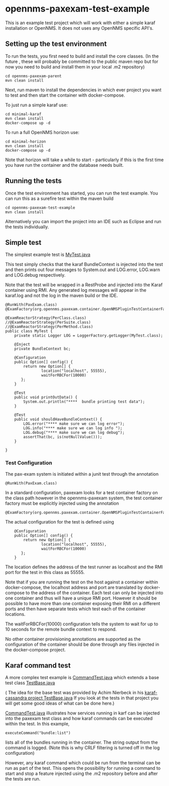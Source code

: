 # opennms-paxexam-test-example

This is an example test project which will work with either a simple karaf installation or OpenNMS. 
It does not uses any OpenNMS specific API's.

## Setting up the test environment

To run the tests, you first need to build and install the core classes. 
(In the future , these will probably be committed to the public maven repo but for now you need to build and install them in your local .m2 repository)

```
cd opennms-paxexam-parent
mvn clean install
```
Next, run maven to install the dependencies in which ever project you want to test and then start the container with docker-compose.

To just run a simple karaf use:

```
cd minimal-karaf
mvn clean install
docker-compose up -d
```

To run a full OpenNMS horizon use:

```
cd minimal-horizon
mvn clean install
docker-compose up -d
```
Note that horizon will take a while to start - particularly if this is the first time you have run the container and the database needs built. 


## Running the tests

Once the test environment has started, you can run the test example.
You can run this as a surefire test within the maven build

```
cd opennms-paxexam-test-example
mvn clean install
```

Alternatively you can import the project into an IDE such as Eclipse and run the tests individually.

## Simple test

The simplest example test is [MyTest.java](../opennms-paxexam-test-example/src/test/java/org/opennms/integration/example/paxexamtest/simple/MyTest.java)

This test simply checks that the karaf BundleContext is injected into the test and then prints out four messages to System.out and LOG.error, LOG.warn and LOG.debug respectively. 

Note that the test will be wrapped in a RestProbe and injected into the Karaf container using RMI. 
Any generated log messages will appear in the karaf.log and not the log in the maven build or the IDE.

```
@RunWith(PaxExam.class)
@ExamFactory(org.opennms.paxexam.container.OpenNMSPluginTestContainerFactory.class)

@ExamReactorStrategy(PerClass.class)
//@ExamReactorStrategy(PerSuite.class)
//@ExamReactorStrategy(PerMethod.class)
public class MyTest {
    private static Logger LOG = LoggerFactory.getLogger(MyTest.class);

    @Inject
    private BundleContext bc;
    
    @Configuration
    public Option[] config() {
        return new Option[] {
                location("localhost", 55555),
                waitForRBCFor(10000)
       };
    }

    @Test
    public void printOutData() {
        System.out.println("****  bundle printing test data");
    }
    
    @Test
    public void shouldHaveBundleContext() {
        LOG.error("**** make sure we can log error");
        LOG.info("**** make sure we can log info ");
        LOG.debug("**** make sure we can log debug");
        assertThat(bc, is(notNullValue()));
    }

}
```
### Test Configuration

The pax-exam system is initiated within a junit test through the annotation 

```
@RunWith(PaxExam.class)
```

In a standard configuration, paxexam looks for a test container factory on the class path however in the opennms-paxexam system, the test container factory must be explicitly injected using the annotation 

```
@ExamFactory(org.opennms.paxexam.container.OpenNMSPluginTestContainerFactory.class), 
```

The actual configuration for the test is defined using

```
    @Configuration
    public Option[] config() {
        return new Option[] {
                location("localhost", 55555),
                waitForRBCFor(10000)
       };
    }

```

The location defines the address of the test runner as localhost and the RMI port for the test in this class as 55555.

Note that if you are running the test on the host against a container within docker-compose, the localhost address and port are translated by docker-compose to the address of the container. 
Each test can only be injected into one container and thus will have a unique RMI port. 
However it should be possible to have more than one container exposing their RMI on a different ports and then have separate tests which test each of the container locations.

The waitForRBCFor(10000) configuration tells the system to wait for up to 10 seconds for the remote bundle context to respond. 

No other container provisioning annotations are supported as the configuration of the container should be done through any files injected in the docker-compose project. 

## Karaf command test

A more complex test example is [CommandTest.java](../opennms-paxexam-test-example/src/test/java/org/opennms/integration/example/paxexamtest/complex/CommandTest.java) which extends a base test class  [TestBase.java](../opennms-paxexam-test-example/src/test/java/org/opennms/integration/example/paxexamtest/complex/TestBase.java)

( The idea for the base test was provided by Achim Nierbeck in his [karaf-cassandra project TestBase.java]( https://github.com/ANierbeck/Karaf-Cassandra/blob/master/Karaf-Cassandra-ITest/src/test/java/de/nierbeck/cassandra/itest/TestBase.java) If you look at the tests in that project you will get some good ideas of what can be done here.)

[CommandTest.java](../opennms-paxexam-test-example/src/test/java/org/opennms/integration/example/paxexamtest/complex/CommandTest.java) illustrates how services running in karf can be injected into the paxexam test class and how karaf commands can be executed within the test.
In this example,

```
executeCommand("bundle:list")
```

lists all of the bundles running in the container. 
The string output from the command is logged. (Note this is why CRLF filtering is turned off in the log configuration)

However, any karaf command which could be run from the terminal can be run as part of the test. 
This opens the possibility for running a command to start and stop a feature injected using the .m2 repository before and after the tests are run.





